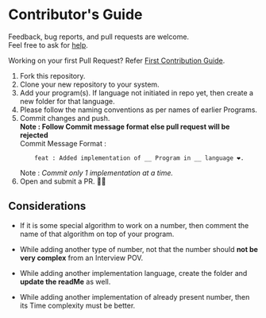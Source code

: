 # Contributor's Guide

Feedback, bug reports, and pull requests are welcome. <br>
Feel free to ask for [help](https://github.com/aryan-upa/SpecialNumberPrograms/issues). 

Working on your first Pull Request? Refer [First Contribution Guide](https://github.com/firstcontributions/first-contributions/blob/master/README.md).

1. Fork this repository.
2. Clone your new repository to your system.
3. Add your program(s). If language not initiated in repo yet, then create a new folder for that language.
4. Please follow the naming conventions as per names of earlier Programs.
5. Commit changes and push. <br>
**Note : Follow Commit message format else pull request will be rejected** <br>
Commit Message Format : <br>
    ```
        feat : Added implementation of __ Program in __ language ❤.
    ```
    Note : *Commit only 1 implementation at a time.*
6. Open and submit a PR. 🎉🎉

## Considerations

* If it is some special algorithm to work on a number, then comment the name of that algorithm on top of your program.

* While adding another type of number, not that the number should **not be very complex** from an Interview POV.

* While adding another implementation language, create the folder and **update the readMe** as well.

* While adding another implementation of already present number, then its Time complexity must be better.


